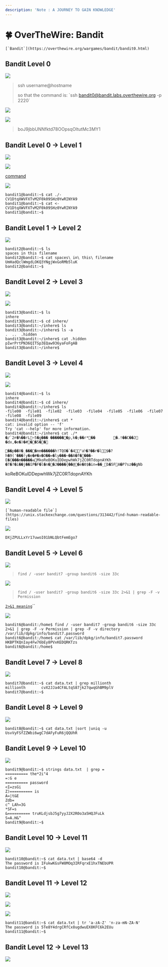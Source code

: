 ```yaml
---
description: 'Note : A JOURNEY TO GAIN KNOWLEDGE'
---
```


# 🍀 OverTheWire: Bandit

``[`Bandit`](https://overthewire.org/wargames/bandit/bandit0.html)``

## Bandit Level 0

![](<.gitbook/assets/image (20).png>)

> ssh username@hostname
>
> so that the command is: \`ssh bandit0@bandit.labs.overthewire.org -p 2220\`

![](<.gitbook/assets/image (28).png>)

![](<.gitbook/assets/image (37).png>)

> boJ9jbbUNNfktd78OOpsqOltutMc3MY1

## Bandit Level 0 → Level 1

![](<.gitbook/assets/image (42).png>)

![](<.gitbook/assets/image (36).png>)

[command](https://unix.stackexchange.com/questions/189251/how-to-read-dash-files)

![](<.gitbook/assets/image (34).png>)

```
bandit1@bandit:~$ cat ./-
CV1DtqXWVFXTvM2F0k09SHz0YwRINYA9
bandit1@bandit:~$ cat <-
CV1DtqXWVFXTvM2F0k09SHz0YwRINYA9
bandit1@bandit:~$
```

## Bandit Level 1 → Level 2

![](<.gitbook/assets/image (14).png>)

```
bandit2@bandit:~$ ls
spaces in this filename
bandit2@bandit:~$ cat spaces\ in\ this\ filename
UmHadQclWmgdLOKQ3YNgjWxGoRMb5luK
bandit2@bandit:~$
```

## Bandit Level 2 → Level 3

![](<.gitbook/assets/image (39) (1).png>)

![](<.gitbook/assets/image (9).png>)

```
bandit3@bandit:~$ ls
inhere
bandit3@bandit:~$ cd inhere/
bandit3@bandit:~/inhere$ ls
bandit3@bandit:~/inhere$ ls -a
.  ..  .hidden
bandit3@bandit:~/inhere$ cat .hidden
pIwrPrtPN36QITSp3EQaw936yaFoFgAB
bandit3@bandit:~/inhere$
```

## Bandit Level 3 → Level 4

![](<.gitbook/assets/image (10).png>)

![](<.gitbook/assets/image (25).png>)

```
bandit4@bandit:~$ ls
inhere
bandit4@bandit:~$ cd inhere/
bandit4@bandit:~/inhere$ ls
-file00  -file01  -file02  -file03  -file04  -file05  -file06  -file07  -file08  -file09
bandit4@bandit:~/inhere$ cat *
cat: invalid option -- 'f'
Try 'cat --help' for more information.
bandit4@bandit:~/inhere$ cat ./*
�/`2ғ�%��rL~5�g��� �������p,k�;��r*��        �.!��C��J     �dx,�e�)�#��5��
                                                                                   ��p��V�_���ׯ�mm������h!TQO�`�4"aל�?��r�l$�?h�9('���!y�e�#�x�O��=�ly���~��A�f����-E�{���m�����ܗMkoReBOKuIDDepwhWk7jZC0RTdopnAYKh
�T�?�i��j��îP�F�l�n��J����{��@�e�0$�in=��_b�5FA�P7sz��gNb
```

koReBOKuIDDepwhWk7jZC0RTdopnAYKh

## Bandit Level 4 → Level 5

![](<.gitbook/assets/image (41).png>)

``[`human-readable file`](https://unix.stackexchange.com/questions/313442/find-human-readable-files)``

![](<.gitbook/assets/image (38).png>)

`DXjZPULLxYr17uwoI01bNLQbtFemEgo7`

## Bandit Level 5 → Level 6

![](<.gitbook/assets/image (7).png>)

> `find / -user bandit7 -group bandit6 -size 33c`

![](<.gitbook/assets/image (40).png>)

> `find / -user bandit7 -group bandit6 -size 33c 2>&1 | grep -F -v Permission`

[`2>&1 meaning`](https://stackoverflow.com/questions/818255/in-the-shell-what-does-21-mean)``

![](<.gitbook/assets/image (30).png>)

```
bandit6@bandit:/home$ find / -user bandit7 -group bandit6 -size 33c 2>&1 | grep -F -v Permission | grep -F -v directory
/var/lib/dpkg/info/bandit7.password
bandit6@bandit:/home$ cat /var/lib/dpkg/info/bandit7.password
HKBPTKQnIay4Fw76bEy8PVxKEDQRKTzs
bandit6@bandit:/home$
```

## Bandit Level 7 → Level 8

![](<.gitbook/assets/image (6).png>)

```
bandit7@bandit:~$ cat data.txt | grep millionth
millionth       cvX2JJa4CFALtqS87jk27qwqGhBM9plV
bandit7@bandit:~$
```

## Bandit Level 8 → Level 9

![](<.gitbook/assets/image (8).png>)

```
bandit8@bandit:~$ cat data.txt |sort |uniq -u
UsvVyFSfZZWbi6wgC7dAFyFuR6jQQUhR
```

## Bandit Level 9 → Level 10

![](<.gitbook/assets/image (27).png>)

```
bandit9@bandit:~$ strings data.txt  | grep =
========== the*2i"4
=:G e
========== password
<I=zsGi
Z)========== is
A=|t&E
Zdb=
c^ LAh=3G
*SF=s
&========== truKLdjsbJ5g7yyJ2X2R0o3a5HQJFuLk
S=A.H&^
bandit9@bandit:~$
```

## Bandit Level 10 → Level 11

![](<.gitbook/assets/image (24).png>)

```
bandit10@bandit:~$ cat data.txt | base64 -d
The password is IFukwKGsFW8MOq3IRFqrxE1hxTNEbUPR
bandit10@bandit:~$
```

## Bandit Level 11 → Level 12

![](<.gitbook/assets/image (26).png>)

![](<.gitbook/assets/image (21).png>)

![](<.gitbook/assets/image (22).png>)

```
bandit11@bandit:~$ cat data.txt | tr 'a-zA-Z' 'n-za-mN-ZA-N'
The password is 5Te8Y4drgCRfCx8ugdwuEX8KFC6k2EUu
bandit11@bandit:~$
```

## Bandit Level 12 → Level 13

![](<.gitbook/assets/image (5).png>)

